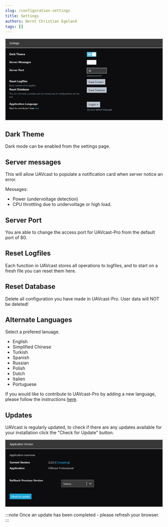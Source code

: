 ```yaml
---
slug: /configuration-settings
title: Settings
authors: Bernt Christian Egeland
tags: []
---
```



!['Dark Theme'](img/setting.jpg)

## Dark Theme
Dark mode can be enabled from the settings page.

## Server messages
This will allow UAVcast to populate a notification card when server notice an error.

Messages:

-   Power (undervoltage detection)
-   CPU throttling due to undervoltage or high load.


## Server Port

You are able to change the access port for UAVcast-Pro from the default port of 80.

## Reset Logfiles
Each function in UAVcast stores all operations to logfiles, and to start on a fresh file you can reset them here.

## Reset Database
Delete all configuration you have made in UAVcast-Pro. User data will NOT be deleted!


## Alternate Languages
Select a prefered lanuage. 

-   English
-   Simplified Chinese 
-   Turkish
-   Spanish
-   Russian
-   Polish
-   Dutch
-   Italien
-   Portuguese

If you would like to contribute to UAVcast-Pro by adding a new language, please follow the instructions [here](configuration-developers).


## Updates

UAVcast is regularly updated, to check if there are any updates available for your installation click the "Check for Update" button.

!['Gpio'](img/update.jpg)

:::note
    Once an update has been completed - please refresh your browser.
:::